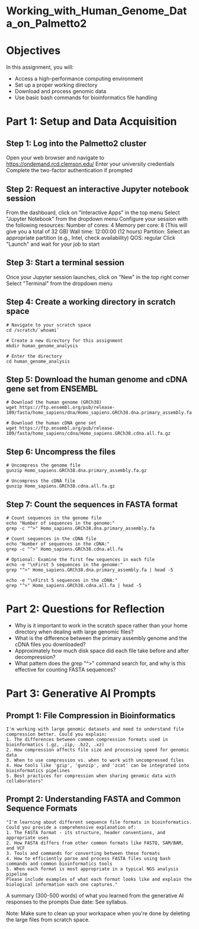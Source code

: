 # Working_with_Human_Genome_Data_on_Palmetto2

# Objectives
In this assignment, you will:

* Access a high-performance computing environment
* Set up a proper working directory
* Download and process genomic data
* Use basic bash commands for bioinformatics file handling

#  Part 1: Setup and Data Acquisition

## Step 1: Log into the Palmetto2 cluster
Open your web browser and navigate to https://ondemand.rcd.clemson.edu/
Enter your university credentials
Complete the two-factor authentication if prompted

## Step 2: Request an interactive Jupyter notebook session
From the dashboard, click on "Interactive Apps" in the top menu
Select "Jupyter Notebook" from the dropdown menu
Configure your session with the following resources:
Number of cores: 4
Memory per core: 8 (This will give you a total of 32 GB)
Wall time: 12:00:00 (12 hours)
Partition: Select an appropriate partition (e.g., Intel, check availability)
QOS: regular
Click "Launch" and wait for your job to start

## Step 3: Start a terminal session
Once your Jupyter session launches, click on "New" in the top right corner
Select "Terminal" from the dropdown menu

## Step 4: Create a working directory in scratch space
```
# Navigate to your scratch space
cd /scratch/`whoami`

# Create a new directory for this assignment
mkdir human_genome_analysis

# Enter the directory
cd human_genome_analysis
```

## Step 5: Download the human genome and cDNA gene set from ENSEMBL

```
# Download the human genome (GRCh38)
wget https://ftp.ensembl.org/pub/release-109/fasta/homo_sapiens/dna/Homo_sapiens.GRCh38.dna.primary_assembly.fa.gz

# Download the human cDNA gene set
wget https://ftp.ensembl.org/pub/release-109/fasta/homo_sapiens/cdna/Homo_sapiens.GRCh38.cdna.all.fa.gz
```

## Step 6: Uncompress the files

```
# Uncompress the genome file
gunzip Homo_sapiens.GRCh38.dna.primary_assembly.fa.gz

# Uncompress the cDNA file
gunzip Homo_sapiens.GRCh38.cdna.all.fa.gz
```

## Step 7: Count the sequences in FASTA format

```
# Count sequences in the genome file
echo "Number of sequences in the genome:"
grep -c "^>" Homo_sapiens.GRCh38.dna.primary_assembly.fa

# Count sequences in the cDNA file
echo "Number of sequences in the cDNA:"
grep -c "^>" Homo_sapiens.GRCh38.cdna.all.fa

# Optional: Examine the first few sequences in each file
echo -e "\nFirst 5 sequences in the genome:"
grep "^>" Homo_sapiens.GRCh38.dna.primary_assembly.fa | head -5

echo -e "\nFirst 5 sequences in the cDNA:"
grep "^>" Homo_sapiens.GRCh38.cdna.all.fa | head -5
```
# Part 2: Questions for Reflection
* Why is it important to work in the scratch space rather than your home directory when dealing with large genomic files?
* What is the difference between the primary assembly genome and the cDNA files you downloaded?
* Approximately how much disk space did each file take before and after decompression?
* What pattern does the grep "^>" command search for, and why is this effective for counting FASTA sequences?

# Part 3: Generative AI Prompts
## Prompt 1: File Compression in Bioinformatics
```
I'm working with large genomic datasets and need to understand file compression better. Could you explain:
1. The differences between common compression formats used in bioinformatics (.gz, .zip, .bz2, .xz)
2. How compression affects file size and processing speed for genomic data
3. When to use compression vs. when to work with uncompressed files
4. How tools like 'gzip', 'gunzip', and 'zcat' can be integrated into bioinformatics pipelines
5. Best practices for compression when sharing genomic data with collaborators"
```

## Prompt 2: Understanding FASTA and Common Sequence Formats

```
"I'm learning about different sequence file formats in bioinformatics. Could you provide a comprehensive explanation of:
1. The FASTA format - its structure, header conventions, and appropriate uses
2. How FASTA differs from other common formats like FASTQ, SAM/BAM, and VCF
3. Tools and commands for converting between these formats
4. How to efficiently parse and process FASTA files using bash commands and common bioinformatics tools
5. When each format is most appropriate in a typical NGS analysis pipeline
Please include examples of what each format looks like and explain the biological information each one captures."
```
A summary (300-500 words) of what you learned from the generative AI responses to the prompts
Due date: See syllabus.

Note: Make sure to clean up your workspace when you're done by deleting the large files from scratch space.
